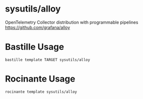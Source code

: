 # sysutils/alloy
OpenTelemetry Collector distribution with programmable pipelines
https://github.com/grafana/alloy

# Bastille Usage
```shell
bastille template TARGET sysutils/alloy
```

# Rocinante Usage
```shell
rocinante template sysutils/alloy
```

